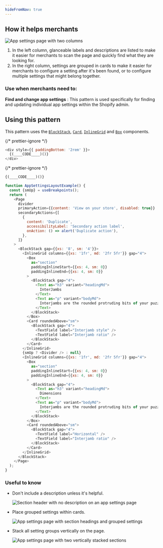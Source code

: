 ```yaml
---
hideFromNav: true
---
```


<HowItHelps>

## How it helps merchants

![App settings page with two columns](/images/patterns/app-settings-layout/app-settings-cover-image.png)

1. In the left column, glanceable labels and descriptions are listed to make it easier for merchants to scan the page and quickly find what they are looking for.
2. In the right column, settings are grouped in cards to make it easier for merchants to configure a setting after it's been found, or to configure multiple settings that might belong together.

<DefinitionTable>

### Use when merchants need to:

**Find and change app settings**
: This pattern is used specifically for finding and updating individual app settings within the Shopify admin.

</DefinitionTable>

</HowItHelps>

<Usage>

## Using this pattern

This pattern uses the [`BlockStack`](/components/layout-and-structure/vertical-stack), [`Card`](/components/layout-and-structure/card), [`InlineGrid`](/components/layout-and-structure/inline-grid) and [`Box`](/components/layout-and-structure/box) components.

{/* prettier-ignore */}
```javascript {"type":"previewContext","for":"example"}
<div style={{ paddingBottom: '2rem' }}>
  {(____CODE____)()}
</div>
```

{/* prettier-ignore */}
```javascript {"type":"sandboxContext","for":"example"}
{(____CODE____)()}
```

```javascript {"type":"livePreview","id":"example","title":"App settings layout"}
function AppSettingsLayoutExample() {
  const {smUp} = useBreakpoints();
  return (
    <Page
      divider
      primaryAction={{content: 'View on your store', disabled: true}}
      secondaryActions={[
        {
          content: 'Duplicate',
          accessibilityLabel: 'Secondary action label',
          onAction: () => alert('Duplicate action'),
        },
      ]}
    >
      <BlockStack gap={{xs: '8', sm: '4'}}>
        <InlineGrid columns={{xs: '1fr', md: '2fr 5fr'}} gap="4">
          <Box
            as="section"
            paddingInlineStart={{xs: 4, sm: 0}}
            paddingInlineEnd={{xs: 4, sm: 0}}
          >
            <BlockStack gap="4">
              <Text as="h3" variant="headingMd">
                InterJambs
              </Text>
              <Text as="p" variant="bodyMd">
                Interjambs are the rounded protruding bits of your puzzlie piece
              </Text>
            </BlockStack>
          </Box>
          <Card roundedAbove="sm">
            <BlockStack gap="4">
              <TextField label="Interjamb style" />
              <TextField label="Interjamb ratio" />
            </BlockStack>
          </Card>
        </InlineGrid>
        {smUp ? <Divider /> : null}
        <InlineGrid columns={{xs: '1fr', md: '2fr 5fr'}} gap="4">
          <Box
            as="section"
            paddingInlineStart={{xs: 4, sm: 0}}
            paddingInlineEnd={{xs: 4, sm: 0}}
          >
            <BlockStack gap="4">
              <Text as="h3" variant="headingMd">
                Dimensions
              </Text>
              <Text as="p" variant="bodyMd">
                Interjambs are the rounded protruding bits of your puzzlie piece
              </Text>
            </BlockStack>
          </Box>
          <Card roundedAbove="sm">
            <BlockStack gap="4">
              <TextField label="Horizontal" />
              <TextField label="Interjamb ratio" />
            </BlockStack>
          </Card>
        </InlineGrid>
      </BlockStack>
    </Page>
  );
}
```

</Usage>

### Useful to know

<SideBySide>

- Don't include a description unless it's helpful.

  ![Section header with no description on an app settings page](/images/patterns/app-settings-layout/app-settings-usage-1.png)

- Place grouped settings within cards.

  ![App settings page with section headings and grouped settings](/images/patterns/app-settings-layout/app-settings-usage-2.png)

- Stack all setting groups vertically on the page.

  ![App settings page with two vertically stacked sections](/images/patterns/app-settings-layout/app-settings-usage-3.png)

</SideBySide>

